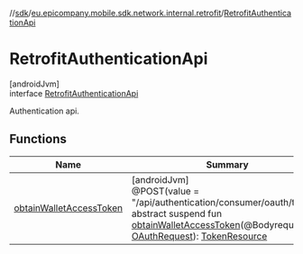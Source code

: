 //[sdk](../../../index.md)/[eu.epicompany.mobile.sdk.network.internal.retrofit](../index.md)/[RetrofitAuthenticationApi](index.md)

# RetrofitAuthenticationApi

[androidJvm]\
interface [RetrofitAuthenticationApi](index.md)

Authentication api.

## Functions

| Name | Summary |
|---|---|
| [obtainWalletAccessToken](obtain-wallet-access-token.md) | [androidJvm]<br>@POST(value = &quot;/api/authentication/consumer/oauth/token&quot;)<br>abstract suspend fun [obtainWalletAccessToken](obtain-wallet-access-token.md)(@Bodyrequest: [OAuthRequest](../../eu.epicompany.mobile.sdk.network.model.authentication/-o-auth-request/index.md)): [TokenResource](../../eu.epicompany.mobile.sdk.network.model/-token-resource/index.md) |
